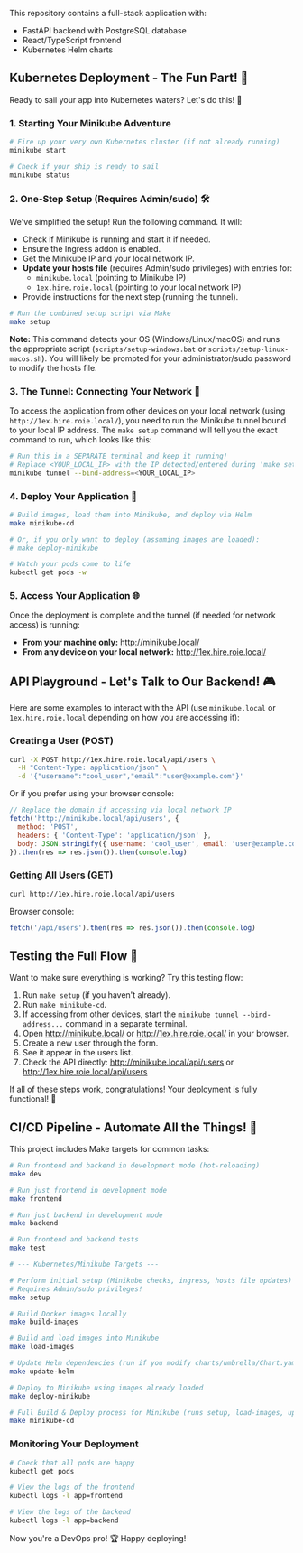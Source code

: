 This repository contains a full-stack application with:

- FastAPI backend with PostgreSQL database
- React/TypeScript frontend
- Kubernetes Helm charts


## Kubernetes Deployment - The Fun Part! 🚢

Ready to sail your app into Kubernetes waters? Let's do this! 🎯

### 1. Starting Your Minikube Adventure
```bash
# Fire up your very own Kubernetes cluster (if not already running)
minikube start

# Check if your ship is ready to sail
minikube status
```

### 2. One-Step Setup (Requires Admin/sudo) 🛠️

We've simplified the setup! Run the following command. It will:
- Check if Minikube is running and start it if needed.
- Ensure the Ingress addon is enabled.
- Get the Minikube IP and your local network IP.
- **Update your hosts file** (requires Admin/sudo privileges) with entries for:
    - `minikube.local` (pointing to Minikube IP)
    - `1ex.hire.roie.local` (pointing to your local network IP)
- Provide instructions for the next step (running the tunnel).

```bash
# Run the combined setup script via Make
make setup
```

**Note:** This command detects your OS (Windows/Linux/macOS) and runs the appropriate script (`scripts/setup-windows.bat` or `scripts/setup-linux-macos.sh`). You will likely be prompted for your administrator/sudo password to modify the hosts file.

### 3. The Tunnel: Connecting Your Network 🔌

To access the application from other devices on your local network (using `http://1ex.hire.roie.local/`), you need to run the Minikube tunnel bound to your local IP address. The `make setup` command will tell you the exact command to run, which looks like this:

```bash
# Run this in a SEPARATE terminal and keep it running!
# Replace <YOUR_LOCAL_IP> with the IP detected/entered during 'make setup'
minikube tunnel --bind-address=<YOUR_LOCAL_IP>
```

### 4. Deploy Your Application 🚀

```bash
# Build images, load them into Minikube, and deploy via Helm
make minikube-cd

# Or, if you only want to deploy (assuming images are loaded):
# make deploy-minikube

# Watch your pods come to life
kubectl get pods -w
```

### 5. Access Your Application 🌐

Once the deployment is complete and the tunnel (if needed for network access) is running:

- **From your machine only:** http://minikube.local/
- **From any device on your local network:** http://1ex.hire.roie.local/

## API Playground - Let's Talk to Our Backend! 🎮

Here are some examples to interact with the API (use `minikube.local` or `1ex.hire.roie.local` depending on how you are accessing it):

### Creating a User (POST)
```bash
curl -X POST http://1ex.hire.roie.local/api/users \
  -H "Content-Type: application/json" \
  -d '{"username":"cool_user","email":"user@example.com"}'
```

Or if you prefer using your browser console:
```javascript
// Replace the domain if accessing via local network IP
fetch('http://minikube.local/api/users', {
  method: 'POST',
  headers: { 'Content-Type': 'application/json' },
  body: JSON.stringify({ username: 'cool_user', email: 'user@example.com' })
}).then(res => res.json()).then(console.log)
```

### Getting All Users (GET)
```bash
curl http://1ex.hire.roie.local/api/users
```

Browser console:
```javascript
fetch('/api/users').then(res => res.json()).then(console.log)
```

## Testing the Full Flow 🧪

Want to make sure everything is working? Try this testing flow:

1. Run `make setup` (if you haven't already).
2. Run `make minikube-cd`.
3. If accessing from other devices, start the `minikube tunnel --bind-address...` command in a separate terminal.
4. Open http://minikube.local/ or http://1ex.hire.roie.local/ in your browser.
5. Create a new user through the form.
6. See it appear in the users list.
7. Check the API directly: http://minikube.local/api/users or http://1ex.hire.roie.local/api/users

If all of these steps work, congratulations! Your deployment is fully functional! 🎉

## CI/CD Pipeline - Automate All the Things! 🤖

This project includes Make targets for common tasks:

```bash
# Run frontend and backend in development mode (hot-reloading)
make dev

# Run just frontend in development mode
make frontend

# Run just backend in development mode
make backend

# Run frontend and backend tests
make test

# --- Kubernetes/Minikube Targets ---

# Perform initial setup (Minikube checks, ingress, hosts file updates)
# Requires Admin/sudo privileges!
make setup

# Build Docker images locally
make build-images

# Build and load images into Minikube
make load-images

# Update Helm dependencies (run if you modify charts/umbrella/Chart.yaml)
make update-helm

# Deploy to Minikube using images already loaded
make deploy-minikube

# Full Build & Deploy process for Minikube (runs setup, load-images, update-helm, deploy-minikube)
make minikube-cd

```

### Monitoring Your Deployment

```bash
# Check that all pods are happy
kubectl get pods

# View the logs of the frontend
kubectl logs -l app=frontend

# View the logs of the backend
kubectl logs -l app=backend
```

Now you're a DevOps pro! 🏆 Happy deploying!
